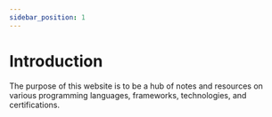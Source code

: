 ```yaml
---
sidebar_position: 1
---
```


# Introduction

The purpose of this website is to be a hub of notes and resources on various programming languages, frameworks, technologies, and certifications.
